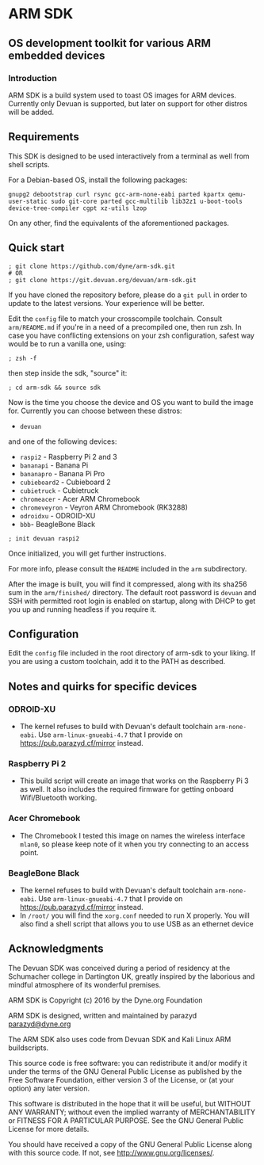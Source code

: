 # ARM SDK

##  OS development toolkit for various ARM embedded devices

### Introduction

ARM SDK is a build system used to toast OS images for ARM devices.
Currently only Devuan is supported, but later on support for other distros
will be added.

## Requirements

This SDK is designed to be used interactively from a terminal as well
from shell scripts.

For a Debian-based OS, install the following packages:

```
gnupg2 debootstrap curl rsync gcc-arm-none-eabi parted kpartx qemu-user-static sudo git-core parted gcc-multilib lib32z1 u-boot-tools device-tree-compiler cgpt xz-utils lzop
```

On any other, find the equivalents of the aforementioned packages.

## Quick start

```
; git clone https://github.com/dyne/arm-sdk.git
# OR
; git clone https://git.devuan.org/devuan/arm-sdk.git
```
If you have cloned the repository before, please do a `git pull` in order
to update to the latest versions. Your experience will be better.

Edit the `config` file to match your crosscompile toolchain. Consult
`arm/README.md` if you're in a need of a precompiled one, then
run zsh. In case you have conflicting extensions on your zsh
configuration, safest way would be to run a vanilla one, using:

```
; zsh -f
```

then step inside the sdk, "source" it:

```
; cd arm-sdk && source sdk
```

Now is the time you choose the device and OS you want to build the image for. Currently
you can choose between these distros:

* `devuan`

and one of the following devices:

* `raspi2` - Raspberry Pi 2 and 3
* `bananapi` - Banana Pi
* `bananapro` - Banana Pi Pro
* `cubieboard2` - Cubieboard 2
* `cubietruck` - Cubietruck
* `chromeacer` - Acer ARM Chromebook
* `chromeveyron` - Veyron ARM Chromebook (RK3288)
* `odroidxu` - ODROID-XU
* `bbb`- BeagleBone Black

```
; init devuan raspi2
```

Once initialized, you will get further instructions.

For more info, please consult the `README` included in the `arm` subdirectory.

After the image is built, you will find it compressed, along with its sha256 sum
in the `arm/finished/` directory. The default root password is `devuan` and SSH
with permitted root login is enabled on startup, along with DHCP to get you up
and running headless if you require it.

## Configuration

Edit the `config` file included in the root directory of arm-sdk to your liking.
If you are using a custom toolchain, add it to the PATH as described.

## Notes and quirks for specific devices

### ODROID-XU
* The kernel refuses to build with Devuan's default toolchain `arm-none-eabi`.
  Use `arm-linux-gnueabi-4.7` that I provide on https://pub.parazyd.cf/mirror
  instead.

### Raspberry Pi 2
* This build script will create an image that works on the Raspberry Pi 3 as
  well. It also includes the required firmware for getting onboard Wifi/Bluetooth
  working.

### Acer Chromebook
* The Chromebook I tested this image on names the wireless interface `mlan0`, so
  please keep note of it when you try connecting to an access point.

### BeagleBone Black
* The kernel refuses to build with Devuan's default toolchain `arm-none-eabi`.
  Use `arm-linux-gnueabi-4.7` that I provide on https://pub.parazyd.cf/mirror
  instead.
* In `/root/` you will find the `xorg.conf` needed to run X properly. You will
  also find a shell script that allows you to use USB as an ethernet device

## Acknowledgments

The Devuan SDK was conceived during a period of residency at the
Schumacher college in Dartington UK, greatly inspired by the laborious
and mindful atmosphere of its wonderful premises.

ARM SDK is Copyright (c) 2016 by the Dyne.org Foundation

ARM SDK is designed, written and maintained by parazyd <parazyd@dyne.org>

The ARM SDK also uses code from Devuan SDK and Kali Linux ARM buildscripts.

This source code is free software: you can redistribute it and/or modify
it under the terms of the GNU General Public License as published by
the Free Software Foundation, either version 3 of the License, or
(at your option) any later version.

This software is distributed in the hope that it will be useful,
but WITHOUT ANY WARRANTY; without even the implied warranty of
MERCHANTABILITY or FITNESS FOR A PARTICULAR PURPOSE.  See the
GNU General Public License for more details.

You should have received a copy of the GNU General Public License
along with this source code. If not, see <http://www.gnu.org/licenses/>.
